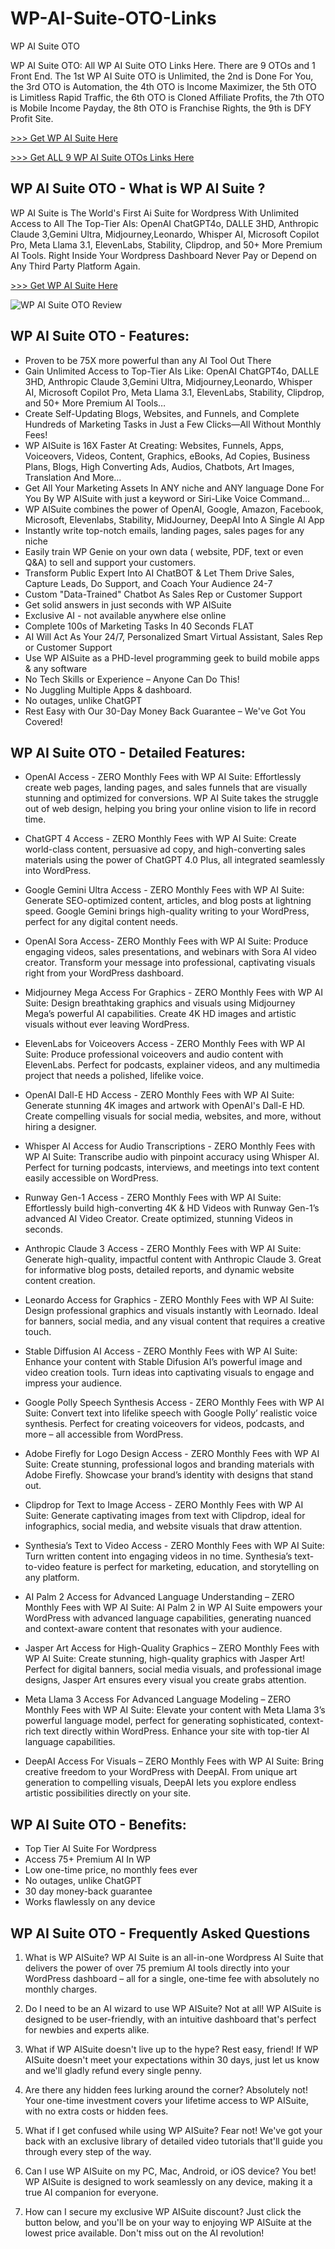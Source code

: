# WP-AI-Suite-OTO-Links

WP AI Suite OTO

WP AI Suite OTO: All WP AI Suite OTO Links Here. There are 9 OTOs and 1 Front End. The 1st WP AI Suite OTO is Unlimited, the 2nd is Done For You, the 3rd OTO is Automation, the 4th OTO is Income Maximizer, the 5th OTO is Limitless Rapid Traffic, the 6th OTO is Cloned Affiliate Profits, the 7th OTO is Mobile Income Payday, the 8th OTO is Franchise Rights, the 9th is DFY Profit Site.

[>>> Get WP AI Suite Here](https://warriorplus.com/o2/a/bwl2cgq/0)

[>>> Get ALL 9 WP AI Suite OTOs Links Here](https://topproductreview.net/wp-ai-suite-oto-upsell/)

## WP AI Suite OTO - What is WP AI Suite ?

WP AI Suite is The World's First Ai Suite for Wordpress With Unlimited Access to All The Top-Tier AIs: OpenAI ChatGPT4o, DALLE 3HD, Anthropic Claude 3,Gemini Ultra, Midjourney,Leonardo, Whisper AI, Microsoft Copilot Pro, Meta Llama 3.1, ElevenLabs, Stability, Clipdrop, and 50+ More Premium AI Tools. Right Inside Your Wordpress Dashboard Never Pay or Depend on Any Third Party Platform Again.

[>>> Get WP AI Suite Here](https://warriorplus.com/o2/a/bwl2cgq/0)

![WP AI Suite OTO Review](https://github.com/user-attachments/assets/9f773fd2-d7d8-48af-9da1-6b38fc25d5b1)

## WP AI Suite OTO - Features:

- Proven to be 75X more powerful than any AI Tool Out There
- Gain Unlimited Access to Top-Tier AIs Like: OpenAI ChatGPT4o, DALLE 3HD, Anthropic Claude 3,Gemini Ultra, Midjourney,Leonardo, Whisper AI, Microsoft Copilot Pro, Meta Llama 3.1, ElevenLabs, Stability, Clipdrop, and 50+ More Premium AI Tools…
- Create Self-Updating Blogs, Websites, and Funnels, and Complete Hundreds of Marketing Tasks in Just a Few Clicks—All Without Monthly Fees!
- WP AISuite is 16X Faster At Creating: Websites, Funnels, Apps, Voiceovers, Videos, Content, Graphics, eBooks, Ad Copies, Business Plans, Blogs, High Converting Ads, Audios, Chatbots, Art Images, Translation And More…
- Get All Your Marketing Assets In ANY niche and ANY language Done For You By WP AISuite with just a keyword or Siri-Like Voice Command...
- WP AISuite combines the power of OpenAI, Google, Amazon, Facebook, Microsoft, Elevenlabs, Stability, MidJourney, DeepAI Into A Single AI App
- Instantly write top-notch emails, landing pages, sales pages for any niche
- Easily train WP Genie on your own data ( website, PDF, text or even Q&A) to sell and support your customers.
- Transform Public Expert Into AI ChatBOT & Let Them Drive Sales, Capture Leads, Do Support, and Coach Your Audience 24-7
- Custom "Data-Trained" Chatbot As Sales Rep or Customer Support
- Get solid answers in just seconds with WP AISuite
- Exclusive AI - not available anywhere else online
- Complete 100s of Marketing Tasks In 40 Seconds FLAT
- AI Will Act As Your 24/7, Personalized Smart Virtual Assistant, Sales Rep or Customer Support
- Use WP AISuite as a PHD-level programming geek to build mobile apps & any software
- No Tech Skills or Experience – Anyone Can Do This!
- No Juggling Multiple Apps & dashboard.
- No outages, unlike ChatGPT
- Rest Easy with Our 30-Day Money Back Guarantee – We've Got You Covered!

## WP AI Suite OTO - Detailed Features:

- OpenAI Access - ZERO Monthly Fees with WP AI Suite:
Effortlessly create web pages, landing pages, and sales funnels that are visually stunning and optimized for conversions. WP AI Suite takes the struggle out of web design, helping you bring your online vision to life in record time.

- ChatGPT 4 Access - ZERO Monthly Fees with WP AI Suite:
Create world-class content, persuasive ad copy, and high-converting sales materials using the power of ChatGPT 4.0 Plus, all integrated seamlessly into WordPress.

- Google Gemini Ultra Access - ZERO Monthly Fees with WP AI Suite:
Generate SEO-optimized content, articles, and blog posts at lightning speed. Google Gemini brings high-quality writing to your WordPress, perfect for any digital content needs.

- OpenAI Sora Access- ZERO Monthly Fees with WP AI Suite:
Produce engaging videos, sales presentations, and webinars with Sora AI video creator. Transform your message into professional, captivating visuals right from your WordPress dashboard.

- Midjourney Mega Access For Graphics  - ZERO Monthly Fees with WP AI Suite:
Design breathtaking graphics and visuals using Midjourney Mega’s powerful AI capabilities. Create 4K HD images and artistic visuals without ever leaving WordPress.

- ElevenLabs for Voiceovers Access - ZERO Monthly Fees with WP AI Suite:
Produce professional voiceovers and audio content with ElevenLabs. Perfect for podcasts, explainer videos, and any multimedia project that needs a polished, lifelike voice.

- OpenAI Dall-E HD Access - ZERO Monthly Fees with WP AI Suite:
Generate stunning 4K images and artwork with OpenAI's Dall-E HD. Create compelling visuals for social media, websites, and more, without hiring a designer.

- Whisper AI Access for Audio Transcriptions - ZERO Monthly Fees with WP AI Suite:
Transcribe audio with pinpoint accuracy using Whisper AI. Perfect for turning podcasts, interviews, and meetings into text content easily accessible on WordPress.

- Runway Gen-1 Access - ZERO Monthly Fees with WP AI Suite:
Effortlessly build high-converting 4K & HD Videos with Runway Gen-1’s advanced AI Video Creator. Create optimized, stunning Videos in seconds.

- Anthropic Claude 3 Access - ZERO Monthly Fees with WP AI Suite:
Generate high-quality, impactful content with Anthropic Claude 3. Great for informative blog posts, detailed reports, and dynamic website content creation.

- Leonardo Access for Graphics - ZERO Monthly Fees with WP AI Suite:
Design professional graphics and visuals instantly with Leornado. Ideal for banners, social media, and any visual content that requires a creative touch.

- Stable Diffusion AI Access - ZERO Monthly Fees with WP AI Suite:
Enhance your content with Stable Difusion AI’s powerful image and video creation tools. Turn ideas into captivating visuals to engage and impress your audience.

- Google Polly Speech Synthesis Access - ZERO Monthly Fees with WP AI Suite:
Convert text into lifelike speech with Google Polly’ realistic voice synthesis. Perfect for creating voiceovers for videos, podcasts, and more – all accessible from WordPress.

- Adobe Firefly for Logo Design Access - ZERO Monthly Fees with WP AI Suite:
Create stunning, professional logos and branding materials with Adobe Firefly. Showcase your brand’s identity with designs that stand out.

- Clipdrop for Text to Image Access - ZERO Monthly Fees with WP AI Suite:
Generate captivating images from text with Clipdrop, ideal for infographics, social media, and website visuals that draw attention.

- Synthesia’s Text to Video Access - ZERO Monthly Fees with WP AI Suite:
Turn written content into engaging videos in no time. Synthesia’s text-to-video feature is perfect for marketing, education, and storytelling on any platform.

- AI Palm 2 Access for Advanced Language Understanding – ZERO Monthly Fees with WP AI Suite:
AI Palm 2 in WP AI Suite empowers your WordPress with advanced language capabilities, generating nuanced and context-aware content that resonates with your audience.

- Jasper Art Access for High-Quality Graphics – ZERO Monthly Fees with WP AI Suite:
Create stunning, high-quality graphics with Jasper Art! Perfect for digital banners, social media visuals, and professional image designs, Jasper Art ensures every visual you create grabs attention.

- Meta Llama 3 Access For Advanced Language Modeling  – ZERO Monthly Fees with WP AI Suite:
Elevate your content with Meta Llama 3’s powerful language model, perfect for generating sophisticated, context-rich text directly within WordPress. Enhance your site with top-tier AI language capabilities.

- DeepAI Access For Visuals – ZERO Monthly Fees with WP AI Suite:
Bring creative freedom to your WordPress with DeepAI. From unique art generation to compelling visuals, DeepAI lets you explore endless artistic possibilities directly on your site.

## WP AI Suite OTO - Benefits:

- Top Tier AI Suite For Wordpress
- Access 75+ Premium  AI In WP 
- Low one-time price, no monthly fees ever
- No outages, unlike ChatGPT
- 30 day money-back guarantee
- Works flawlessly on any device

## WP AI Suite OTO - Frequently Asked Questions

1. What is WP AISuite?
WP AI Suite is an all-in-one Wordpress AI Suite that delivers the power of over 75 premium AI tools directly into your WordPress dashboard – all for a single, one-time fee with absolutely no monthly charges.

2. Do I need to be an AI wizard to use WP AISuite?
Not at all! WP AISuite is designed to be user-friendly, with an intuitive dashboard that's perfect for newbies and experts alike.

3. What if WP AISuite doesn't live up to the hype?
Rest easy, friend! If WP AISuite doesn't meet your expectations within 30 days, just let us know and we'll gladly refund every single penny.

4. Are there any hidden fees lurking around the corner?
Absolutely not! Your one-time investment covers your lifetime access to WP AISuite, with no extra costs or hidden fees.

5. What if I get confused while using WP AISuite?
Fear not! We've got your back with an exclusive library of detailed video tutorials that'll guide you through every step of the way.

6. Can I use WP AISuite on my PC, Mac, Android, or iOS device?
You bet! WP AISuite is designed to work seamlessly on any device, making it a true AI companion for everyone.

7. How can I secure my exclusive WP AISuite discount?
Just click the button below, and you'll be on your way to enjoying WP AISuite at the lowest price available. Don't miss out on the AI revolution!
